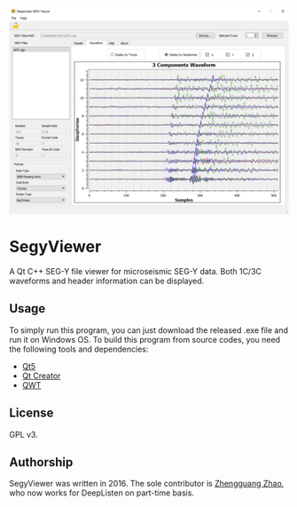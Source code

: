 ![SegyViewer](https://github.com/uqzzhao/SegyViewer/blob/master/examples/segyviewer.png)

# SegyViewer
A Qt C++ SEG-Y file viewer for microseismic SEG-Y data. Both 1C/3C waveforms and header information can be displayed. 

## Usage
To simply run this program, you can just download the released .exe file and run it on Windows OS.
To build this program from source codes, you need the following tools and dependencies:
* [Qt5](https://www.qt.io/)
* [Qt Creator](https://www.qt.io/)
* [QWT](https://sourceforge.net/projects/qwt/)  

## License
GPL v3.

## Authorship
SegyViewer was written in 2016. The sole contributor is [Zhengguang Zhao](https://www.researchgate.net/profile/Zhengguang_Zhao2), who now works for DeepListen on part-time basis.

